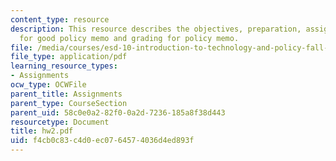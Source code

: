 ```yaml
---
content_type: resource
description: This resource describes the objectives, preparation, assignment, guidelines
  for good policy memo and grading for policy memo.
file: /media/courses/esd-10-introduction-to-technology-and-policy-fall-2006/f4cb0c83c4d0ec0764574036d4ed893f_hw2.pdf
file_type: application/pdf
learning_resource_types:
- Assignments
ocw_type: OCWFile
parent_title: Assignments
parent_type: CourseSection
parent_uid: 58c0e0a2-82f0-0a2d-7236-185a8f38d443
resourcetype: Document
title: hw2.pdf
uid: f4cb0c83-c4d0-ec07-6457-4036d4ed893f
---
```

